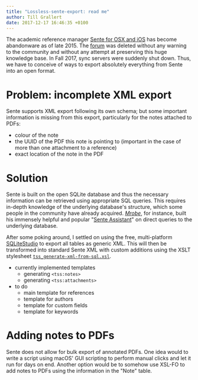 ```yaml
---
title: "Lossless-sente-export: read me"
author: Till Grallert
date: 2017-12-17 16:46:35 +0100
---
```


The academic reference manager [Sente for OSX and iOS](http://www.thirdstreetsoftware.com) has become abandonware as of late 2015. The [forum](http://sente.tenderapp.com) was deleted without any warning to the community and without any attempt at preserving this huge knowledge base. In Fall 2017, sync servers were suddenly shut down.
Thus, we have to conceive of ways to export absolutely everything from Sente into an open format.

# Problem: incomplete XML export

Sente supports XML export following its own schema; but some important information is missing from this export, particularly for the notes attached to PDFs:

- colour of the note
- the UUID of the PDF this note is pointing to (important in the case of more than one attachment to a reference)
- exact location of the note in the PDF

# Solution

Sente is built on the open SQLite database and thus the necessary information can be retrieved using appropriate SQL queries. This requires in-depth knowledge of the underlying database's structure, which some people in the community have already acquired. [*Mrobe*](https://github.com/mrobe), for instance, built his immensely helpful and popular "[Sente Assistant](https://github.com/mrobe/senteAssistant)" on direct queries to the underlying database.

After some poking around, I settled on using the free, multi-platform [SQLiteStudio](http://sqlitestudio.pl) to export all tables as generic XML. This will then be transformed into standard Sente XML with custom additions using the XSLT stylesheet [`tss_generate-xml-from-sql.xsl`](xslt/tss_generate-xml-from-sql.xsl).

- currently implemented templates
    + generating `<tss:notes>`
    + generating `<tss:attachments>`
- to do
    + main template for references
    + template for authors
    + template for custom fields
    + template for keywords

# Adding notes to PDFs

Sente does not allow for bulk export of annotated PDFs. One idea would to write a script using macOS' GUI scripting to perform manual clicks and let it run for days on end. Another option would be to somehow use XSL-FO to add notes to PDFs using the information in the "Note" table.

